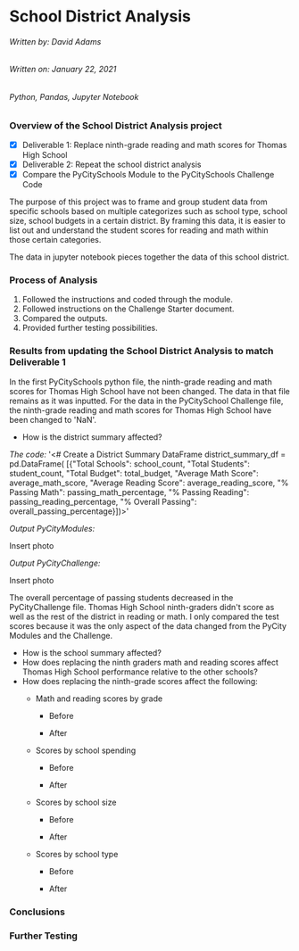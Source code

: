 # School District Analysis

###### Written by: David Adams
###### Written on: January 22, 2021
###### Python, Pandas, Jupyter Notebook

### Overview of the School District Analysis project
- [X] Deliverable 1: Replace ninth-grade reading and math scores for Thomas High School
- [X] Deliverable 2: Repeat the school district analysis
- [X] Compare the PyCitySchools Module to the PyCitySchools Challenge Code

The purpose of this project was to frame and group student data from specific schools based on multiple categorizes such as school type, school size, school budgets in a certain district. By framing this data, it is easier to list out and understand the student scores for reading and math within those certain categories.

The data in jupyter notebook pieces together the data of this school district.
 
### Process of Analysis
1. Followed the instructions and coded through the module.
2. Followed instructions on the Challenge Starter document.
3. Compared the outputs.
4. Provided further testing possibilities.

### Results from updating the School District Analysis to match Deliverable 1

In the first PyCitySchools python file, the ninth-grade reading and math scores for Thomas High School have not been changed. The data in that file remains as it was inputted. For the data in the PyCitySchool Challenge file, the ninth-grade reading and math scores for Thomas High School have been changed to 'NaN'. 

* How is the district summary affected?

*The code:*
'<# Create a District Summary DataFrame
district_summary_df = pd.DataFrame(
          [{"Total Schools": school_count, 
          "Total Students": student_count, 
          "Total Budget": total_budget,
          "Average Math Score": average_math_score, 
          "Average Reading Score": average_reading_score,
          "% Passing Math": passing_math_percentage,
         "% Passing Reading": passing_reading_percentage,
        "% Overall Passing": overall_passing_percentage}])>'
      
*Output PyCityModules:*

Insert photo

*Output PyCityChallenge:*

Insert photo
       
The overall percentage of passing students decreased in the PyCityChallenge file. Thomas High School ninth-graders didn't score as well as the rest of the district in reading or math. I only compared the test scores because it was the only aspect of the data changed from the PyCity Modules and the Challenge.


* How is the school summary affected?
* How does replacing the ninth graders math and reading scores affect Thomas High School performance relative to the other schools?
* How does replacing the ninth-grade scores affect the following:
    * Math and reading scores by grade
      * Before
      
      * After
      
    * Scores by school spending
      * Before
      
      * After
      
    * Scores by school size
      * Before
      
      * After
      
    * Scores by school type
      * Before
      
      * After
      
### Conclusions


### Further Testing
    
